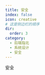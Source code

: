 ```yaml
---
title: 安全
index: false
icon: creative
# 这是侧边栏的顺序
dir:
  order: 3
category:
  - 后端指北
  - 系统设计
  - 安全
---
```


安全

